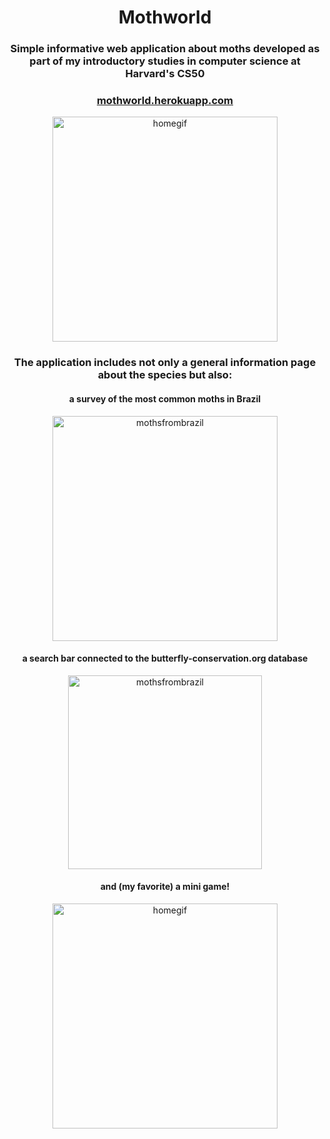 <h1 align="center">Mothworld</h1>
<h3 align="center">Simple informative web application about moths developed as part of my introductory studies in computer science at Harvard's CS50 </h3>
<h3 align="center"><a href="https://mothworld.herokuapp.com/">mothworld.herokuapp.com</a></h3>


<p align="center">
  <img src="https://64.media.tumblr.com/69332ad8a0320ccc702b7bd06e07e547/469a90b6c06664ff-58/s640x960/321dd7f13acd2f425377a35159de938beddcb85e.gifv" height="360" alt="homegif" />
</p>

<h3 align="center">The application includes not only a general information page about the species but also:</h3>

<h4 align="center">a survey of the most common moths in Brazil</h4>
<p align="center">
  <img src="https://64.media.tumblr.com/dccf7012d02243198657d8d0182b3356/e11d88dd858335bb-71/s2048x3072/467e567aa1967c33ddaed8985facaa8a2c508cf6.pnj" height="360" alt="mothsfrombrazil" />
</p>

<h4 align="center"> a search bar connected to the butterfly-conservation.org database</h4>

<p align="center">
  <img src="https://user-images.githubusercontent.com/95860545/214929876-165da7e5-e979-4c89-8852-f3a1a2b23343.png" height="310" alt="mothsfrombrazil" />
</p>


<h4 align="center"> and (my favorite) a mini game!</h4>
<p align="center">
  <img src="https://64.media.tumblr.com/89982aec5ce73220f9a226ba88956ba3/086575ba6a08fdde-22/s640x960/8c8ab11a7f30be82458a4d06dd90573803adbd70.gifv" height="360" alt="homegif" />
</p>
